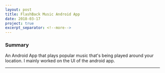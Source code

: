 ```yaml
---
layout: post
title: FlashBack Music Android App
date: 2018-03-17
project: true
excerpt_separator: <!--more-->
---
```


### Summary
An Android App that plays popular music that's being played around your location.
I mainly worked on the UI of the android app.

<hr>